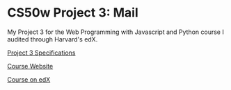 # CS50w Project 3: Mail
My Project 3 for the Web Programming with Javascript and Python course I audited through Harvard's edX.

[Project 3 Specifications](https://cs50.harvard.edu/web/2020/projects/3/mail/)

[Course Website](https://cs50.harvard.edu/web/2020/)

[Course on edX](https://www.edx.org/course/cs50s-web-programming-with-python-and-javascript)
